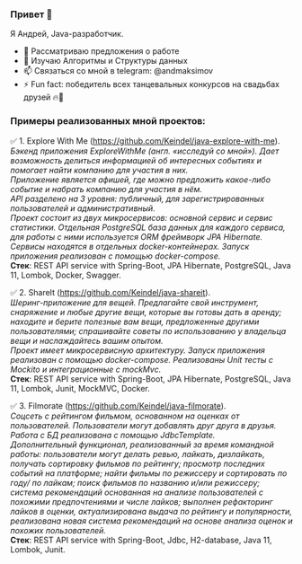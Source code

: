 ### Привет 👋
Я Андрей, Java-разработчик.
- 🔭 Рассматриваю предложения о работе
- 🌱 Изучаю Алгоритмы и Структуры данных
- 📫 Связаться со мной в telegram: @andmaksimov
- ⚡ Fun fact: победитель всех танцевальных конкурсов на свадьбах друзей 🔥💃

### Примеры реализованных мной проектов:  
✅ 1. Explore With Me (https://github.com/Keindel/java-explore-with-me).  
*Бэкенд приложения ExploreWithMe (англ. «исследуй со мной»). Дает возможность делиться информацией об интересных событиях и помогает найти компанию для участия в них.  
Приложение является афишей, где можно предложить какое-либо событие и набрать компанию для участия в нём.  
API разделено на 3 уровня: публичный, для зарегистрированных пользователей и административный.  
Проект состоит из двух микросервисов: основной сервис и сервис статистики. Отдельная PostgreSQL база данных для каждого сервиса, для работы с ними используется ORM фреймворк JPA Hibernate. Сервисы находятся в отдельных docker-контейнерах. Запуск приложения реализован с помощью docker-compose.*  
**Стек**: REST API service with Spring-Boot, JPA Hibernate, PostgreSQL, Java 11, Lombok, Docker, Swagger.

✅ 2. ShareIt (https://github.com/Keindel/java-shareit).  
*Шеринг-приложение для вещей. Предлагайте свой инструмент, снаряжение и любые другие вещи, которые вы готовы дать в аренду;  находите и берите полезные вам вещи, предложенные другими пользователями;  спрашивайте советы по использованию у владельца вещи и наслаждайтесь вашим опытом.  
Проект имеет микросервисную архитектуру. Запуск приложения реализован с помощью docker-compose. Реализованы Unit тесты c Mockito и интеграционные с mockMvc.*  
**Стек**: REST API service with Spring-Boot, JPA Hibernate, PostgreSQL, Java 11, Lombok, Junit, MockMVC, Docker.

✅ 3. Filmorate (https://github.com/Keindel/java-filmorate).  
*Соцсеть с рейтингом фильмом, основанном на оценках от пользователей. Пользователи могут добавлять друг друга в друзья.  
Работа с БД реализована с помощью JdbcTemplate.  
Дополнительный функционал, реализованный за время командной работы: пользователи могут делать ревью, лайкать, дизлайкать, получать сортировку фильмов по рейтингу; просмотр последних событий на платформе; найти фильмы по режиссеру и сортировать по году/ по лайкам; поиск фильмов по названию и/или режиссеру; система рекомендаций основанная на анализе пользователей с похожими предпочтениями и числе лайков; выполнен рефакторинг лайков в оценки, актуализирована выдача по рейтингу и популярности,
реализована новая система рекомендаций на основе анализа оценок и похожих пользователей.*  
**Стек**: REST API service with Spring-Boot, Jdbc, H2-database, Java 11, Lombok, Junit.

<!--
**Keindel/Keindel** is a ✨ _special_ ✨ repository because its `README.md` (this file) appears on your GitHub profile.

Here are some ideas to get you started:

- 🔭 I’m currently working on ...
- 🌱 I’m currently learning ...
- 👯 I’m looking to collaborate on ...
- 🤔 I’m looking for help with ...
- 💬 Ask me about ...
- 📫 How to reach me: ...
- 😄 Pronouns: ...
- ⚡ Fun fact: ...
-->
